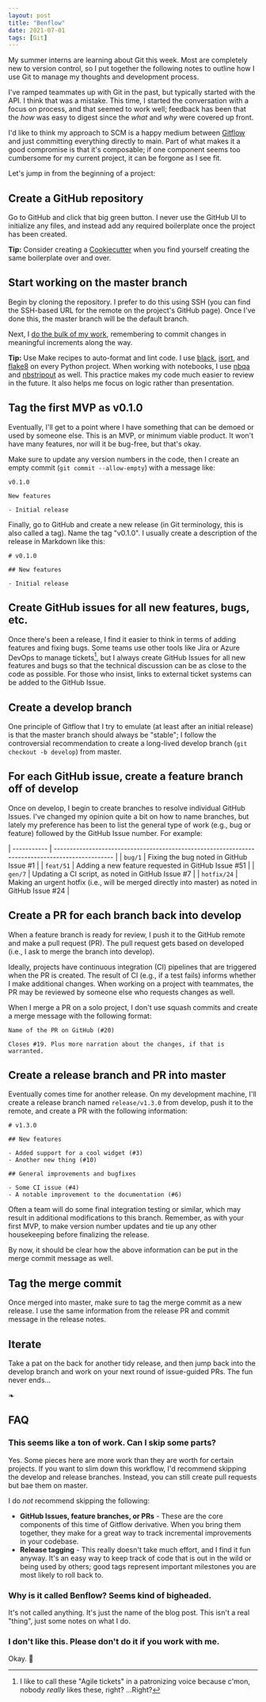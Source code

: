 ```yaml
---
layout: post
title: "Benflow"
date: 2021-07-01
tags: [Git]
---
```


My summer interns are learning about Git this week. Most are completely new to
version control, so I put together the following notes to outline how I use Git
to manage my thoughts and development process.

I've ramped teammates up with Git in the past, but typically started with the
API. I think that was a mistake. This time, I started the conversation with
a focus on process, and that seemed to work well; feedback has been that the
_how_ was easy to digest since the _what_ and _why_ were covered up front.

I'd like to think my approach to SCM is a happy medium between [Gitflow]() and
just committing everything directly to main. Part of what makes it a good
compromise is that it's composable; if one component seems too cumbersome for
my current project, it can be forgone as I see fit.

Let's jump in from the beginning of a project:

## Create a GitHub repository

Go to GitHub and click that big green button. I never use the GitHub UI to
initialize any files, and instead add any required boilerplate once the project
has been created.

<p class="note">
  <b>Tip:</b> Consider creating a <a href="">Cookiecutter</a> when you find
  yourself creating the same boilerplate over and over.
</p>

## Start working on the master branch

Begin by cloning the repository. I prefer to do this using SSH (you can find
the SSH-based URL for the remote on the project's GitHub page).  Once I've
done this, the master branch will be the default branch.

Next, I [do the bulk of my
work](https://stat545.com/img/how-to-draw-an-own-imgur.jpg), remembering to
commit changes in meaningful increments along the way.

<p class="note">
  <b>Tip:</b> Use Make recipes to auto-format and lint code. I use <a
  href="">black</a>, <a href="">isort</a>, and <a href="">flake8</a> on every
  Python project. When working with notebooks, I use <a href="">nbqa</a> and <a
  href="">nbstripout</a> as well. This practice makes my code much easier to
  review in the future. It also helps me focus on logic rather than
  presentation.
</p>

## Tag the first MVP as v0.1.0

Eventually, I'll get to a point where I have something that can be demoed or
used by someone else. This is an MVP, or minimum viable product. It won't
have many features, nor will it be bug-free, but that's okay.

Make sure to update any version numbers in the code, then I create an empty
commit (`git commit --allow-empty`) with a message like:

```
v0.1.0

New features

- Initial release
```

Finally, go to GitHub and create a new release (in Git terminology, this is
also called a tag). Name the tag "v0.1.0". I usually create a description of
the release in Markdown like this:

```
# v0.1.0

## New features

- Initial release
```

## Create GitHub issues for all new features, bugs, etc.

Once there's been a release, I find it easier to think in terms of adding
features and fixing bugs. Some teams use other tools like Jira or Azure DevOps
to manage tickets[^1], but I always create GitHub Issues for all new features
and bugs so that the technical discussion can be as close to the code as
possible. For those who insist, links to external ticket systems can be added
to the GitHub Issue.

[^1]: I like to call these "Agile tickets" in a patronizing voice because
      c'mon, nobody _really_ likes these, right? ...Right?

## Create a develop branch

One principle of Gitflow that I try to emulate (at least after an initial
release) is that the master branch should always be "stable"; I follow the
controversial recommendation to create a long-lived develop branch (`git
checkout -b develop`) from master.

## For each GitHub issue, create a feature branch off of develop

Once on develop, I begin to create branches to resolve individual GitHub
Issues. I've changed my opinion quite a bit on how to name branches, but lately
my preference has been to list the general type of work (e.g., bug or feature)
followed by the GitHub Issue number. For example:

| ----------- | ------------------------------------------------------------------------------------------------ |
| `bug/1`     | Fixing the bug noted in GitHub Issue #1                                                          |
| `feat/51`   | Adding a new feature requested in GitHub Issue #51                                               |
| `gen/7`     | Updating a CI script, as noted in GitHub Issue #7                                                |
| `hotfix/24` | Making an urgent hotfix (i.e., will be merged directly into master) as noted in GitHub Issue #24 |

## Create a PR for each branch back into develop

When a feature branch is ready for review, I push it to the GitHub remote and
make a pull request (PR). The pull request gets based on developed (i.e., I ask
to merge the branch into develop).

Ideally, projects have continuous integration (CI) pipelines that are triggered
when the PR is created. The result of CI (e.g., if a test fails) informs
whether I make additional changes. When working on a project with teammates,
the PR may be reviewed by someone else who requests changes as well.

When I merge a PR on a solo project, I don't use squash commits and create
a merge message with the following format:

```
Name of the PR on GitHub (#20)

Closes #19. Plus more narration about the changes, if that is warranted.
```

## Create a release branch and PR into master

Eventually comes time for another release. On my development machine, I'll
create a release branch named `release/v1.3.0` from develop, push it to the
remote, and create a PR with the following information:

```
# v1.3.0

## New features

- Added support for a cool widget (#3)
- Another new thing (#10)

## General improvements and bugfixes

- Some CI issue (#4)
- A notable improvement to the documentation (#6)
```

Often a team will do some final integration testing or similar, which may
result in additional modifications to this branch. Remember, as with your first
MVP, to make version number updates and tie up any other housekeeping before
finalizing the release.

By now, it should be clear how the above information can be put in the merge
commit message as well.

## Tag the merge commit

Once merged into master, make sure to tag the merge commit as a new release.
I use the same information from the release PR and commit message in the
release notes.

## Iterate

Take a pat on the back for another tidy release, and then jump back into the
develop branch and work on your next round of issue-guided PRs. The fun never
ends...

&#x2767;

## FAQ

### This seems like a ton of work. Can I skip some parts?

Yes. Some pieces here are more work than they are worth for certain projects.
If you want to slim down this workflow, I'd recommend skipping the develop and
release branches. Instead, you can still create pull requests but bae them on
master.

I do _not_ recommend skipping the following:

- __GitHub Issues, feature branches, or PRs__ - These are the core components
  of this time of Gitflow derivative. When you bring them together, they make
  for a great way to track incremental improvements in your codebase.
- __Release tagging__ - This really doesn't take much effort, and I find it fun
  anyway. It's an easy way to keep track of code that is out in the wild or
  being used by others; good tags represent important milestones you are most
  likely to roll back to.

### Why is it called Benflow? Seems kind of bigheaded.

It's not called anything. It's just the name of the blog post. This isn't
a real "thing", just some notes on what I do.

### I don't like this. Please don't do it if you work with me.

Okay. 🥲
